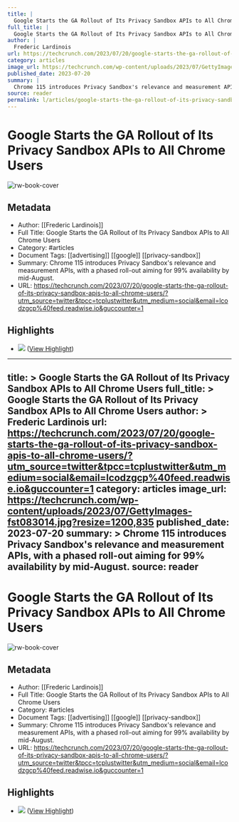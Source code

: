 ```yaml
---
title: |
  Google Starts the GA Rollout of Its Privacy Sandbox APIs to All Chrome Users
full_title: |
  Google Starts the GA Rollout of Its Privacy Sandbox APIs to All Chrome Users
author: |
  Frederic Lardinois
url: https://techcrunch.com/2023/07/20/google-starts-the-ga-rollout-of-its-privacy-sandbox-apis-to-all-chrome-users/?utm_source=twitter&tpcc=tcplustwitter&utm_medium=social&email=lcodzgcp%40feed.readwise.io&guccounter=1
category: articles
image_url: https://techcrunch.com/wp-content/uploads/2023/07/GettyImages-fst083014.jpg?resize=1200,835
published_date: 2023-07-20
summary: |
  Chrome 115 introduces Privacy Sandbox's relevance and measurement APIs, with a phased roll-out aiming for 99% availability by mid-August.
source: reader
permalink: l/articles/google-starts-the-ga-rollout-of-its-privacy-sandbox-ap-is-to-all-chrome-users
---
```

# Google Starts the GA Rollout of Its Privacy Sandbox APIs to All Chrome Users

![rw-book-cover](https://techcrunch.com/wp-content/uploads/2023/07/GettyImages-fst083014.jpg?resize=1200,835)

## Metadata
- Author: [[Frederic Lardinois]]
- Full Title: Google Starts the GA Rollout of Its Privacy Sandbox APIs to All Chrome Users
- Category: #articles
- Document Tags: [[advertising]] [[google]] [[privacy-sandbox]] 
- Summary: Chrome 115 introduces Privacy Sandbox's relevance and measurement APIs, with a phased roll-out aiming for 99% availability by mid-August.
- URL: https://techcrunch.com/2023/07/20/google-starts-the-ga-rollout-of-its-privacy-sandbox-apis-to-all-chrome-users/?utm_source=twitter&tpcc=tcplustwitter&utm_medium=social&email=lcodzgcp%40feed.readwise.io&guccounter=1

## Highlights
- ![](https://techcrunch.com/wp-content/uploads/2023/07/GettyImages-fst083014.jpg?w=730&crop=1) ([View Highlight](https://read.readwise.io/read/01h98skh540fea5g8bbbkabjjs))


---
title: >
  Google Starts the GA Rollout of Its Privacy Sandbox APIs to All Chrome Users
full_title: >
  Google Starts the GA Rollout of Its Privacy Sandbox APIs to All Chrome Users
author: >
  Frederic Lardinois
url: https://techcrunch.com/2023/07/20/google-starts-the-ga-rollout-of-its-privacy-sandbox-apis-to-all-chrome-users/?utm_source=twitter&tpcc=tcplustwitter&utm_medium=social&email=lcodzgcp%40feed.readwise.io&guccounter=1
category: articles
image_url: https://techcrunch.com/wp-content/uploads/2023/07/GettyImages-fst083014.jpg?resize=1200,835
published_date: 2023-07-20
summary: >
  Chrome 115 introduces Privacy Sandbox's relevance and measurement APIs, with a phased roll-out aiming for 99% availability by mid-August.
source: reader
---
# Google Starts the GA Rollout of Its Privacy Sandbox APIs to All Chrome Users

![rw-book-cover](https://techcrunch.com/wp-content/uploads/2023/07/GettyImages-fst083014.jpg?resize=1200,835)

## Metadata
- Author: [[Frederic Lardinois]]
- Full Title: Google Starts the GA Rollout of Its Privacy Sandbox APIs to All Chrome Users
- Category: #articles
- Document Tags: [[advertising]] [[google]] [[privacy-sandbox]] 
- Summary: Chrome 115 introduces Privacy Sandbox's relevance and measurement APIs, with a phased roll-out aiming for 99% availability by mid-August.
- URL: https://techcrunch.com/2023/07/20/google-starts-the-ga-rollout-of-its-privacy-sandbox-apis-to-all-chrome-users/?utm_source=twitter&tpcc=tcplustwitter&utm_medium=social&email=lcodzgcp%40feed.readwise.io&guccounter=1

## Highlights
- ![](https://techcrunch.com/wp-content/uploads/2023/07/GettyImages-fst083014.jpg?w=730&crop=1) ([View Highlight](https://read.readwise.io/read/01h98skh540fea5g8bbbkabjjs))


